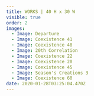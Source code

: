 ```yaml
---
title: WORKS | 40 H x 30 W
visible: true
order: 2
images:
  - Image: Departure
  - Image: Coexistence 41
  - Image: Coexistence 48
  - Image: 20th Correlation
  - Image: Coexistence 22
  - Image: Coexistence 20
  - Image: Coexistence 45
  - Image: Season's Creations 3
  - Image: Coexistence 60
date: 2020-01-28T03:25:04.470Z
---
```

